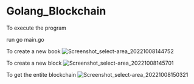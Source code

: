 # Golang_Blockchain

To execute the program

run go main.go

To create a new book
![Screenshot_select-area_20221008144752](https://user-images.githubusercontent.com/94983027/194707788-02d14c8f-aa33-4871-9873-12d991578b5b.png)


To create a new block
![Screenshot_select-area_20221008145701](https://user-images.githubusercontent.com/94983027/194707819-bebc5975-78e0-4db2-b3d6-4e20ef389358.png)


To get the entite blockchain
![Screenshot_select-area_20221008150321](https://user-images.githubusercontent.com/94983027/194707841-281a5f76-dfd1-4f97-9a52-071992517301.png)
